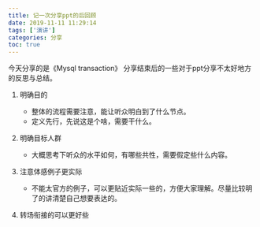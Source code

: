 ```yaml
---
title: 记一次分享ppt的后回顾
date: 2019-11-11 11:29:14
tags: ['演讲']
categories: 分享
toc: true
---
```


今天分享的是《Mysql transaction》
分享结束后的一些对于ppt分享不太好地方的反思与总结。
<!-- more -->

1. 明确目的
   * 整体的流程需要注意，能让听众明白到了什么节点。
   * 定义先行，先说这是个啥，需要干什么。

2. 明确目标人群
   * 大概思考下听众的水平如何，有哪些共性，需要假定些什么内容。

3. 注意体感例子更实际
   * 不能太官方的例子，可以更贴近实际一些的，方便大家理解。尽量比较明了的讲清楚自己想要表达的。

4. 转场衔接的可以更好些
